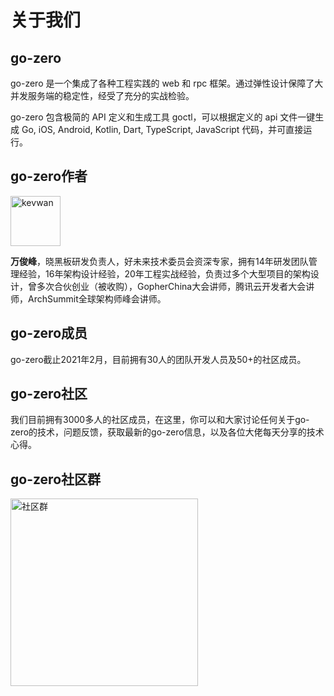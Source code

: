 # 关于我们

## go-zero
go-zero 是一个集成了各种工程实践的 web 和 rpc 框架。通过弹性设计保障了大并发服务端的稳定性，经受了充分的实战检验。

go-zero 包含极简的 API 定义和生成工具 goctl，可以根据定义的 api 文件一键生成 Go, iOS, Android, Kotlin, Dart, TypeScript, JavaScript 代码，并可直接运行。

## go-zero作者
[<img src="https://zeromicro.github.io/go-zero/resource/author.jpeg" width="80px" height="80px" alt="kevwan"/>](https://github.com/kevwan)

**万俊峰**，晓黑板研发负责人，好未来技术委员会资深专家，拥有14年研发团队管理经验，16年架构设计经验，20年工程实战经验，负责过多个大型项目的架构设计，曾多次合伙创业（被收购），GopherChina大会讲师，腾讯云开发者大会讲师，ArchSummit全球架构师峰会讲师。

## go-zero成员
go-zero截止2021年2月，目前拥有30人的团队开发人员及50+的社区成员。

## go-zero社区
我们目前拥有3000多人的社区成员，在这里，你可以和大家讨论任何关于go-zero的技术，问题反馈，获取最新的go-zero信息，以及各位大佬每天分享的技术心得。

## go-zero社区群
<img src="https://gitee.com/kevwan/static/raw/master/images/wechat.jpg" width="300" alt="社区群"/>
